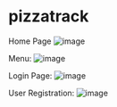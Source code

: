 # pizzatrack
Home Page
![image](https://user-images.githubusercontent.com/64826301/187038762-794b9678-474b-4055-92fc-bf5014636cd8.png)

Menu:
![image](https://user-images.githubusercontent.com/64826301/187038813-30977fc9-9e03-4d7c-9400-ac1382647509.png)

Login Page:
![image](https://user-images.githubusercontent.com/64826301/187038991-0169014e-c8d0-4aaf-b17b-237acfaf6772.png)

User Registration:
![image](https://user-images.githubusercontent.com/64826301/187038921-dcacd039-fe57-429b-a458-acd51c48ba22.png)




